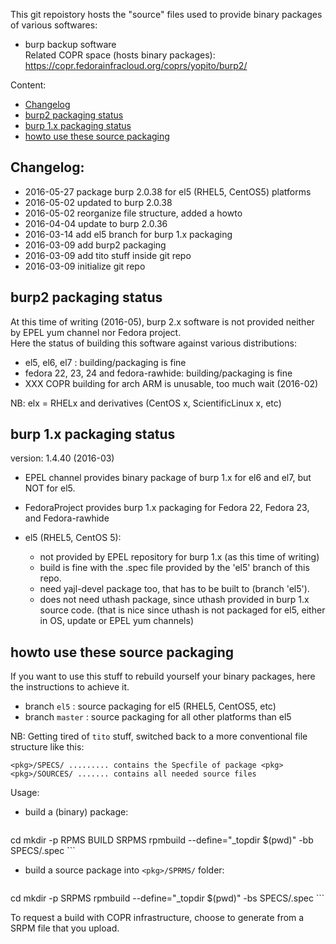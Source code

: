
This git repoistory hosts the "source" files used to provide binary packages of various softwares:

* burp backup software  
    Related COPR space (hosts binary packages): https://copr.fedorainfracloud.org/coprs/yopito/burp2/

Content:

* [Changelog](#changelog)
* [burp2 packaging status](#burp2-packaging-status)
* [burp 1.x packaging status](#burp-1x-packaging-status)
* [howto use these source packaging](#howto-use-these-source-packaging)


## Changelog: 

* 2016-05-27 package burp 2.0.38 for el5 (RHEL5, CentOS5) platforms
* 2016-05-02 updated to burp 2.0.38
* 2016-05-02 reorganize file structure, added a howto
* 2016-04-04 update to burp 2.0.36
* 2016-03-14 add el5 branch for burp 1.x packaging
* 2016-03-09 add burp2 packaging
* 2016-03-09 add tito stuff inside git repo
* 2016-03-09 initialize git repo

## burp2 packaging status

At this time of writing (2016-05), burp 2.x software is not provided neither by EPEL yum channel nor Fedora project.  
Here the status of building this software against various distributions:

* el5, el6, el7 : building/packaging is fine
* fedora 22, 23, 24 and fedora-rawhide: building/packaging is fine
* XXX COPR building for arch ARM is unusable, too much wait (2016-02)

NB: elx = RHELx and derivatives  (CentOS x, ScientificLinux x, etc)


## burp 1.x packaging status

version: 1.4.40 (2016-03)

* EPEL channel provides binary package of burp 1.x for el6 and el7, but NOT for el5.
* FedoraProject provides burp 1.x packaging for Fedora 22, Fedora 23, and Fedora-rawhide

* el5 (RHEL5, CentOS 5):
    * not provided by EPEL repository for burp 1.x (as this time of writing)
    * build is fine with the .spec file provided by the 'el5' branch of this repo.
    * need yajl-devel package too, that has to be built to (branch 'el5').
    * does not need uthash package, since uthash provided in burp 1.x source code.
        (that is nice since uthash is not packaged for el5, either in OS, update or EPEL yum channels)


## howto use these source packaging

If you want to use this stuff to rebuild yourself your binary packages, here the instructions to achieve it.

* branch `el5` : source packaging for el5 (RHEL5, CentOS5, etc)
* branch `master` : source packaging for all other platforms than el5

NB: Getting tired of `tito` stuff, switched back to a more conventional file structure like this: 

```
<pkg>/SPECS/ ......... contains the Specfile of package <pkg>
<pkg>/SOURCES/ ....... contains all needed source files
```

Usage: 

* build a (binary) package:  
    ```
cd <pkg>
mkdir -p RPMS BUILD SRPMS
rpmbuild --define="_topdir $(pwd)" -bb SPECS/<pkg>.spec
    ```

* build a source package into `<pkg>/SPRMS/` folder:  
    ```
cd <pkg>
mkdir -p SRPMS
rpmbuild --define="_topdir $(pwd)" -bs SPECS/<pkg>.spec
    ```

To request a build with COPR infrastructure, choose to generate from a SRPM file that you upload. 
